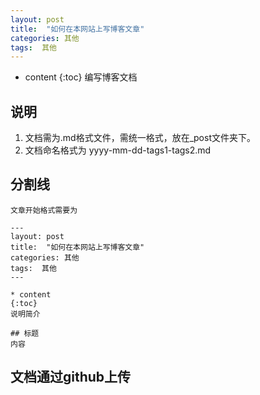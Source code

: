 ```yaml
---
layout: post
title:  "如何在本网站上写博客文章"
categories: 其他
tags:  其他
---
```


* content
{:toc}
编写博客文档

## 说明
 1. 文档需为.md格式文件，需统一格式，放在_post文件夹下。
 2. 文档命名格式为 yyyy-mm-dd-tags1-tags2.md
 

## 分割线
    文章开始格式需要为
    
```
---
layout: post
title:  "如何在本网站上写博客文章"
categories: 其他
tags:  其他
---

* content
{:toc}
说明简介

## 标题
内容

```
## 文档通过github上传
